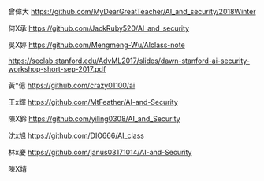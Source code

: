 曾偉大  https://github.com/MyDearGreatTeacher/AI_and_security/2018Winter

何X承  https://github.com/JackRuby520/AI_and_security  

吳X婷  https://github.com/Mengmeng-Wu/AIclass-note


https://seclab.stanford.edu/AdvML2017/slides/dawn-stanford-ai-security-workshop-short-sep-2017.pdf

黃*億  https://github.com/crazy01100/ai

王x輝 https://github.com/MtFeather/AI-and-Security

陳X鈴 https://github.com/yiling0308/AI_and_Security

沈x旭 https://github.com/DIO666/AI_class

林x慶 https://github.com/janus03171014/AI-and-Security

陳X靖 

